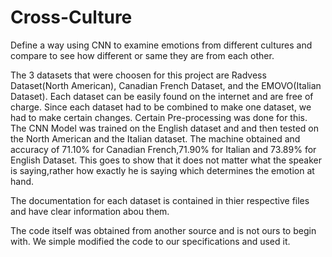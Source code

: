 # Cross-Culture
Define a way using CNN to examine emotions from different cultures and compare to see how different or same they are from each other.

The 3 datasets that were choosen for this project are Radvess Dataset(North American), Canadian French Dataset, and the EMOVO(Italian Dataset). Each dataset can be easily found on the internet and are free of charge. Since each dataset had to be combined to make one dataset, we had to make certain changes. Certain Pre-processing was done for this. The CNN Model was trained on the English dataset and and then tested on the North American and the Italian dataset. The machine obtained and accuracy of 71.10% for Canadian French,71.90% for Italian and 73.89% for English Dataset. This goes to show that it does not matter what the speaker is saying,rather how exactly he is saying which determines the emotion at hand.

The documentation for each dataset is contained in thier respective files and have clear information abou them.

The code itself was obtained from another source and is not ours to begin with. We simple modified the code to our specifications and used it.
